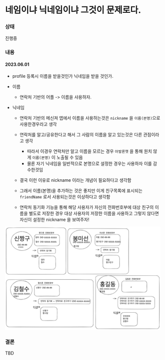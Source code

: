 
# 네임이냐 닉네임이냐 그것이 문제로다.

### 상태

진행중

### 내용

#### 2023.06.01

- profile 등록시 이름을 받을것인가 닉네임을 받을 것인가.
- 이름
	- 연락처 기반의 어플 -> 이름을 사용하자.

- 닉네임
	- 연락처 기반의 메신져 앱에서 이름을 사용하는것은 `nickname` 을 `이름(본명)`으로 사용한경우라고 생각
	- 연락처를 알고/공유한다고 해서 그 사람의 이름을 알고 있는것은 다른 관점이라고 생각
		- 따라서 이경우 연락처만 알고 이름을 모르는 경우 `아발론챗` 을 통해 원치 않게 `이름(본명)` 이 노출될 수 있음
		- 물론 자기 닉네임을 일반적으로 본명으로 설정한 경우는 사용하자 이를 감수한것임

	- 결국 이런 이유로 nickname 이라는 개념이 필요하다고 생각함
	- 그래서 이름(본명)을 추가하는 것은 좋지만 이게 친구목록에 표시되는 `friendName` 로서 사용되는것은 이상하다고 생각함
	- 연락처 동기화 기능을 통해 해당 사용자가 자신의 전화번호부에 대상 친구의 이름을 별도로 저장한 경우 대상 사용자의 저장한 이름을 사용하고 그렇지 않다면 자신이 설정한 nickname 을 보여주자!

![friend-name.excalidraw.png](excalidraws/friend-name.excalidraw.png)


### 결론

TBD